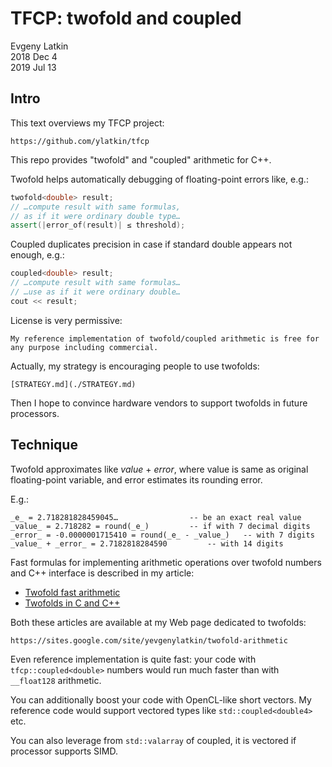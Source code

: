 # TFCP: twofold and coupled
Evgeny Latkin  
2018 Dec 4  
2019 Jul 13  

## Intro

This text overviews my TFCP project:

    https://github.com/ylatkin/tfcp

This repo provides "twofold" and "coupled" arithmetic for C++.

Twofold helps automatically debugging of floating-point errors like, e.g.:
```c++
twofold<double> result;
// …compute result with same formulas,
// as if it were ordinary double type…
assert(|error_of(result)| ≤ threshold);
```

Coupled duplicates precision in case if standard double appears not enough, e.g.:
```c++
coupled<double> result;
// …compute result with same formulas…
// …use as if it were ordinary double…
cout << result;
```

License is very permissive:  

    My reference implementation of twofold/coupled arithmetic is free for any purpose including commercial.

Actually, my strategy is encouraging people to use twofolds:

    [STRATEGY.md](./STRATEGY.md)

Then I hope to convince hardware vendors to support twofolds in future processors.

## Technique

Twofold approximates like _value_ + _error_, where value is same as original floating-point variable, and error estimates its rounding error.  

E.g.:

    _e_ = 2.718281828459045…				-- be an exact real value  
    _value_ = 2.718282 = round(_e_)			-- if with 7 decimal digits  
    _error_ = -0.0000001715410 = round(_e_ - _value_)	-- with 7 digits  
    _value_ + _error_ = 2.7182818284590			-- with 14 digits  

Fast formulas for implementing arithmetic operations over twofold numbers and C++ interface is described in my article:  
* [Twofold fast arithmetic](https://sites.google.com/site/yevgenylatkin/twofold-arithmetic/twofold-fast-arithmetic)
* [Twofolds in C and C++](https://sites.google.com/site/yevgenylatkin/twofold-arithmetic/twofolds-in-c-and-c)

Both these articles are available at my Web page dedicated to twofolds:

    https://sites.google.com/site/yevgenylatkin/twofold-arithmetic

Even reference implementation is quite fast: your code with `tfcp::coupled<double>` numbers would run much faster than with `__float128` arithmetic.

You can additionally boost your code with OpenCL-like short vectors. My reference code would support vectored types like `std::coupled<double4>` etc.

You can also leverage from `std::valarray` of coupled, it is vectored if processor supports SIMD.
